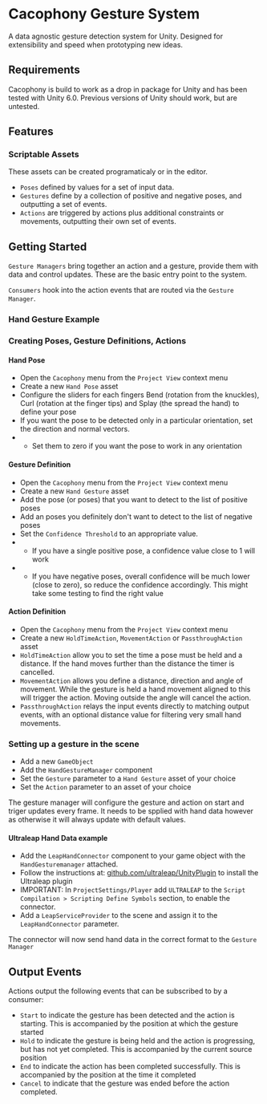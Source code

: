 # Cacophony Gesture System

A data agnostic gesture detection system for Unity. Designed for extensibility and speed when prototyping new ideas.

## Requirements

Cacophony is build to work as a drop in package for Unity and has been tested with Unity 6.0. 
Previous versions of Unity should work, but are untested.

## Features

### Scriptable Assets
These assets can be created programaticaly or in the editor.

* `Poses` defined by values for a set of input data.
* `Gestures` define by a collection of positive and negative poses, and outputting a set of events.
* `Actions` are triggered by actions plus additional constraints or movements, outputting their own set of events.

## Getting Started

`Gesture Managers` bring together an action and a gesture, provide them with data and control updates. These are the basic entry point to the system.

`Consumers` hook into the action events that are routed via the `Gesture Manager`.

### Hand Gesture Example

### Creating Poses, Gesture Definitions, Actions
#### Hand Pose
* Open the `Cacophony` menu from the `Project View` context menu
* Create a new `Hand Pose` asset
* Configure the sliders for each fingers Bend (rotation from the knuckles), Curl (rotation at the finger tips) and Splay (the spread the hand) to define your pose
* If you want the pose to be detected only in a particular orientation, set the direction and normal vectors. 
* * Set them to zero if you want the pose to work in any orientation

#### Gesture Definition
* Open the `Cacophony` menu from the `Project View` context menu
* Create a new `Hand Gesture` asset
* Add the pose (or poses) that you want to detect to the list of positive poses
* Add an poses you definitely don't want to detect to the list of negative poses
* Set the `Confidence Threshold` to an appropriate value.
* * If you have a single positive pose, a confidence value close to 1 will work
* * If you have negative poses, overall confidence will be much lower (close to zero), so reduce the confidence accordingly. This might take some testing to find the right value

#### Action Definition
* Open the `Cacophony` menu from the `Project View` context menu
* Create a new `HoldTimeAction`, `MovementAction` or `PassthroughAction` asset
* `HoldTimeAction` allow you to set the time a pose must be held and a distance. If the hand moves further than the distance the timer is cancelled.
* `MovementAction` allows you define a distance, direction and angle of movement. While the gesture is held a hand movement aligned to this will trigger the action. Moving outside the angle will cancel the action.
* `PassthroughAction` relays the input events directly to matching output events, with an optional distance value for filtering very small hand movements.

### Setting up a gesture in the scene

* Add a new `GameObject`
* Add the `HandGestureManager` component
* Set the `Gesture` parameter to a `Hand Gesture` asset of your choice
* Set the `Action` parameter to an asset of your choice

The gesture manager will configure the gesture and action on start and triger updates every frame. It needs to be spplied with hand data however as otherwise it will always update with default values.

#### Ultraleap Hand Data example

* Add the `LeapHandConnector` component to your game object with the `HandGesturemanager` attached.
* Follow the instructions at: [github.com/ultraleap/UnityPlugin](https://github.com/ultraleap/UnityPlugin) to install the Ultraleap plugin
* IMPORTANT: In `ProjectSettings/Player` add `ULTRALEAP` to the `Script Compilation > Scripting Define Symbols` section, to enable the connector.
* Add a `LeapServiceProvider` to the scene and assign it to the `LeapHandConnector` parameter.

The connector will now send hand data in the correct format to the `Gesture Manager`

## Output Events

Actions output the following events that can be subscribed to by a consumer:

* `Start` to indicate the gesture has been detected and the action is starting. This is accompanied by the position at which the gesture started
* `Hold` to indicate the gesture is being held and the action is progressing, but has not yet completed. This is accompanied by the current source position
* `End` to indicate the action has been completed successfully. This is accompanied by the position at the time it completed
* `Cancel` to indicate that the gesture was ended before the action completed.
